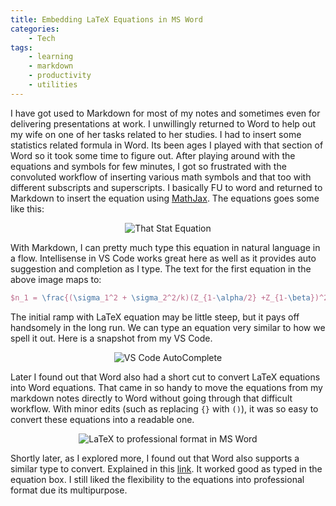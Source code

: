 ```yaml
---
title: Embedding LaTeX Equations in MS Word
categories:
    - Tech
tags:
    - learning
    - markdown
    - productivity
    - utilities
---
```


I have got used to Markdown for most of my notes and sometimes even for delivering presentations at work.  I unwillingly returned to Word to help out my wife on one of her tasks related to her studies. I had to insert some statistics related formula in Word. Its been ages I played with that section of Word so it took some time to figure out. After playing around with the equations and symbols for few minutes, I got so frustrated with the convoluted workflow of inserting various math symbols and that too with different subscripts and superscripts. I basically FU to word and returned to Markdown to insert the equation using [MathJax](https://www.mathjax.org/).  The equations goes some like this:

<p align="center">
<img src="{{site.url}}/assets/images/for-posts/equations.jpg" title="Stat Equation" alt="That Stat Equation">
</p>

With Markdown, I can pretty much type this equation in natural language in a flow. Intellisense in VS Code works great here as well as it provides auto suggestion and completion as I type. The text for the first equation in the above image maps to:

```latex
$n_1 = \frac{(\sigma_1^2 + \sigma_2^2/k)(Z_{1-\alpha/2} +Z_{1-\beta})^2}{\delta^2}$
```

The initial ramp with LaTeX equation may be little steep, but it pays off handsomely in the long run. We can type an equation very similar to how we spell it out. Here is a snapshot from my VS Code.

<p align="center">
<img src="{{site.url}}/assets/images/for-posts/vscode-auto-complete-equations.jpg" title="VS Code AutoComplete Equation" alt="VS Code AutoComplete">
</p>

Later I found out that Word also had a short cut to convert LaTeX equations into Word equations. That came in so handy to move the equations from my markdown notes directly to Word without going through that difficult workflow. With minor edits (such as replacing `{}` with `()`), it was so easy to convert these equations into a readable one.

<p align="center">
<img src="{{site.url}}/assets/images/for-posts/equations2.gif" title="LaTeX to professional format" alt="LaTeX to professional format in MS Word">
</p>

Shortly later, as I explored more, I found out that Word also supports a similar type to convert. Explained in this [link](https://support.microsoft.com/en-us/office/linear-format-equations-using-unicodemath-and-latex-in-word-2e00618d-b1fd-49d8-8cb4-8d17f25754f8). It worked good as typed in the equation box. I still liked the flexibility to the equations into professional format due its multipurpose.
